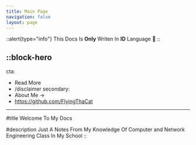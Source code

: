 ```yaml
---
title: Main Page
navigation: false
layout: page
---
```


::alert{type="info"}
This Docs Is **Only** Writen In **ID** Language :grimacing:
::

::block-hero
---
cta:
  - Read More
  - /disclaimer
secondary:
  - About Me →
  - https://github.com/FlyingThaCat
---

#title
Welcome To My Docs

#description
Just A Notes From My Knowledge Of Computer and Network Engineering Class In My School
::


